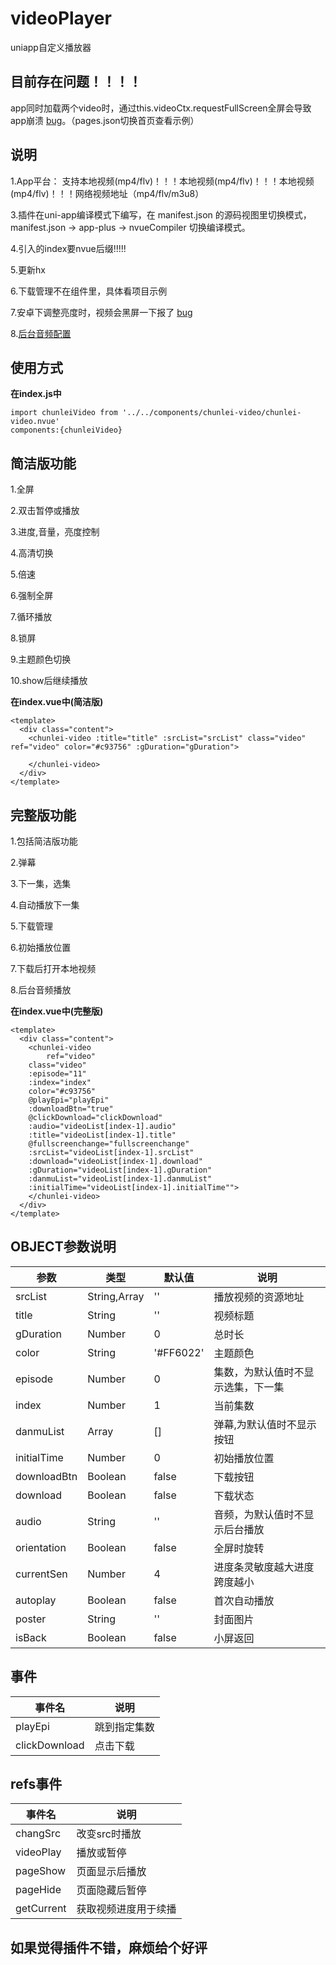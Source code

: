 # videoPlayer
uniapp自定义播放器

## 目前存在问题！！！！

app同时加载两个video时，通过this.videoCtx.requestFullScreen全屏会导致app崩溃 [bug](https://ask.dcloud.net.cn/question/82635)。（pages.json切换首页查看示例）


## 说明

1.App平台： 支持本地视频(mp4/flv)！！！本地视频(mp4/flv)！！！本地视频(mp4/flv)！！！网络视频地址（mp4/flv/m3u8）

3.插件在uni-app编译模式下编写，在 manifest.json 的源码视图里切换模式， manifest.json -> app-plus -> nvueCompiler 切换编译模式。

4.引入的index要nvue后缀!!!!!

5.更新hx

6.下载管理不在组件里，具体看项目示例

7.安卓下调整亮度时，视频会黑屏一下报了 [bug](https://ask.dcloud.net.cn/question/80969)

8.[后台音频配置](https://ask.dcloud.net.cn/article/35241)

## 使用方式

**在index.js中**  

~~~
import chunleiVideo from '../../components/chunlei-video/chunlei-video.nvue'
components:{chunleiVideo}
~~~

## 简洁版功能
1.全屏

2.双击暂停或播放

3.进度,音量，亮度控制

4.高清切换

5.倍速

6.强制全屏

7.循环播放

8.锁屏

9.主题颜色切换

10.show后继续播放

**在index.vue中(简洁版)**  

~~~
<template>
  <div class="content">
    <chunlei-video :title="title" :srcList="srcList" class="video" ref="video" color="#c93756" :gDuration="gDuration">
		
    </chunlei-video>
  </div>
</template>
~~~

## 完整版功能
1.包括简洁版功能

2.弹幕

3.下一集，选集

4.自动播放下一集

5.下载管理

6.初始播放位置

7.下载后打开本地视频

8.后台音频播放

**在index.vue中(完整版)**  

~~~
<template>
  <div class="content">
    <chunlei-video 
    	ref="video"
 	class="video"  
	:episode="11" 
	:index="index" 
	color="#c93756"
	@playEpi="playEpi" 
	:downloadBtn="true"
	@clickDownload="clickDownload"
	:audio="videoList[index-1].audio"
	:title="videoList[index-1].title"
	@fullscreenchange="fullscreenchange"
	:srcList="videoList[index-1].srcList" 
	:download="videoList[index-1].download"
	:gDuration="videoList[index-1].gDuration" 
	:danmuList="videoList[index-1].danmuList" 
	:initialTime="videoList[index-1].initialTime"">
    </chunlei-video>
  </div>
</template>
~~~

## OBJECT参数说明

| 参数 | 类型 | 默认值 | 说明 |
| --- | --- | --- | --- |
| srcList | String,Array | '' | 播放视频的资源地址 |
| title | String | '' | 视频标题 |
| gDuration | Number | 0 | 总时长 |
| color | String | '#FF6022' | 主题颜色 |
| episode | Number | 0 | 集数，为默认值时不显示选集，下一集 |
| index | Number | 1 | 当前集数 |
| danmuList | Array | [] | 弹幕,为默认值时不显示按钮 |
| initialTime | Number | 0 | 初始播放位置 |
| downloadBtn | Boolean | false | 下载按钮 |
| download | Boolean | false | 下载状态 |
| audio | String | '' | 音频，为默认值时不显示后台播放 |
| orientation | Boolean | false | 全屏时旋转 |
| currentSen| Number | 4 | 进度条灵敏度越大进度跨度越小 |
| autoplay| Boolean | false | 首次自动播放 |
| poster| String | '' | 封面图片 |
| isBack| Boolean | false | 小屏返回 |


## 事件

| 事件名 | 说明 |
| ---  | --- |
| playEpi | 跳到指定集数 |
| clickDownload | 点击下载 |

## refs事件

| 事件名 | 说明 |
| ---  | --- |
| changSrc | 改变src时播放 |
| videoPlay | 播放或暂停 |
| pageShow | 页面显示后播放 |
| pageHide | 页面隐藏后暂停 |
| getCurrent | 获取视频进度用于续播 |

## 如果觉得插件不错，麻烦给个好评

